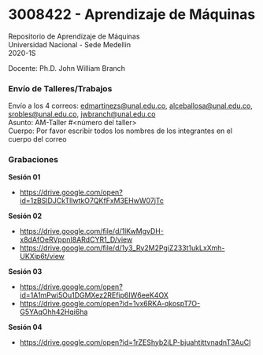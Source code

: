 # 3008422 - Aprendizaje de Máquinas

Repositorio de Aprendizaje de Máquinas  
Universidad Nacional - Sede Medellin  
2020-1S

Docente: Ph.D. John William Branch  

### Envío de Talleres/Trabajos  
Envío a los 4 correos: edmartinezs@unal.edu.co, alceballosa@unal.edu.co, srobles@unal.edu.co, jwbranch@unal.edu.co  
Asunto: AM-Taller #<número del taller>  
Cuerpo: Por favor escribir todos los nombres de los integrantes en el cuerpo del correo  

### Grabaciones  
**Sesión 01**  
* https://drive.google.com/open?id=1zBSlDJCkTllwtkO7QKfFxM3EHwW07jTc  

**Sesión 02**  
* https://drive.google.com/file/d/1lKwMgvDH-x8dAfOeRVppnI8ARdCYR1_D/view  
* https://drive.google.com/file/d/1y3_Ry2M2PgiZ233t1ukLxXmh-UKXip6t/view  

**Sesión 03**  
* https://drive.google.com/open?id=1A1mPwi5Ou1DGMXez2REfip6IW6eeK4OX  
* https://drive.google.com/open?id=1vx6RKA-qkospT7O-G5YAqOhh42Hqi6ha  

**Sesión 04**  
* https://drive.google.com/open?id=1rZEShyb2iLP-bjuahtjttvnadnT3AuCl  